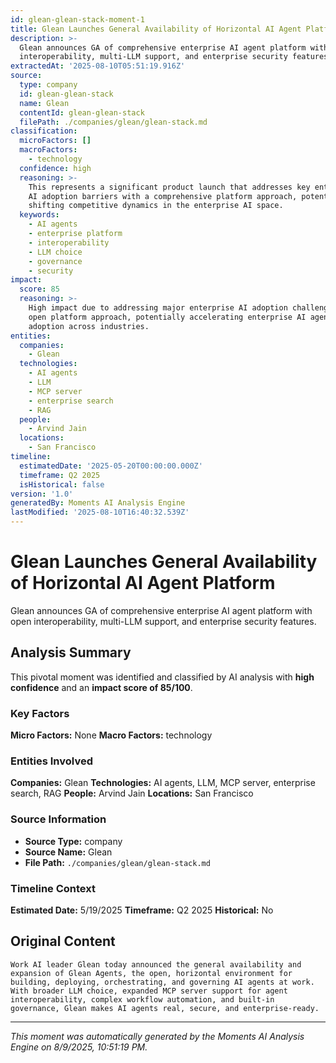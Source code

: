 ```yaml
---
id: glean-glean-stack-moment-1
title: Glean Launches General Availability of Horizontal AI Agent Platform
description: >-
  Glean announces GA of comprehensive enterprise AI agent platform with open
  interoperability, multi-LLM support, and enterprise security features.
extractedAt: '2025-08-10T05:51:19.916Z'
source:
  type: company
  id: glean-glean-stack
  name: Glean
  contentId: glean-glean-stack
  filePath: ./companies/glean/glean-stack.md
classification:
  microFactors: []
  macroFactors:
    - technology
  confidence: high
  reasoning: >-
    This represents a significant product launch that addresses key enterprise
    AI adoption barriers with a comprehensive platform approach, potentially
    shifting competitive dynamics in the enterprise AI space.
  keywords:
    - AI agents
    - enterprise platform
    - interoperability
    - LLM choice
    - governance
    - security
impact:
  score: 85
  reasoning: >-
    High impact due to addressing major enterprise AI adoption challenges with
    open platform approach, potentially accelerating enterprise AI agent
    adoption across industries.
entities:
  companies:
    - Glean
  technologies:
    - AI agents
    - LLM
    - MCP server
    - enterprise search
    - RAG
  people:
    - Arvind Jain
  locations:
    - San Francisco
timeline:
  estimatedDate: '2025-05-20T00:00:00.000Z'
  timeframe: Q2 2025
  isHistorical: false
version: '1.0'
generatedBy: Moments AI Analysis Engine
lastModified: '2025-08-10T16:40:32.539Z'
---
```

# Glean Launches General Availability of Horizontal AI Agent Platform

Glean announces GA of comprehensive enterprise AI agent platform with open interoperability, multi-LLM support, and enterprise security features.

## Analysis Summary

This pivotal moment was identified and classified by AI analysis with **high confidence** and an **impact score of 85/100**.

### Key Factors

**Micro Factors:** None
**Macro Factors:** technology

### Entities Involved

**Companies:** Glean
**Technologies:** AI agents, LLM, MCP server, enterprise search, RAG
**People:** Arvind Jain
**Locations:** San Francisco

### Source Information

- **Source Type:** company
- **Source Name:** Glean
- **File Path:** `./companies/glean/glean-stack.md`

### Timeline Context

**Estimated Date:** 5/19/2025
**Timeframe:** Q2 2025
**Historical:** No

## Original Content

```
Work AI leader Glean today announced the general availability and expansion of Glean Agents, the open, horizontal environment for building, deploying, orchestrating, and governing AI agents at work. With broader LLM choice, expanded MCP server support for agent interoperability, complex workflow automation, and built-in governance, Glean makes AI agents real, secure, and enterprise-ready.
```

---

*This moment was automatically generated by the Moments AI Analysis Engine on 8/9/2025, 10:51:19 PM.*
